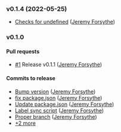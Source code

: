 ### v0.1.4 (2022-05-25)

- [Checks for undefined](https://github.com/elevism/pay-val/commit/6a3c8bdb8d1d1e604cd0ff8146f8d6c6a96860c0) ([Jeremy Forsythe](mailto:jdforsythe@gmail.com))

### v0.1.0

#### Pull requests

- [#1](https://github.com/elevism/pay-val/pull/1) Release v0.1.1 ([Jeremy Forsythe](mailto:jdforsythe@gmail.com))

#### Commits to release

- [Bump version](https://github.com/elevism/pay-val/commit/6f84723f7a71ee1f8423c2eb0d9cfe2c25de29bb) ([Jeremy Forsythe](mailto:jdforsythe@gmail.com))
- [fix package.json](https://github.com/elevism/pay-val/commit/31e4d6249771bbe1905dc65d9f1b6257e8d8fc79) ([Jeremy Forsythe](mailto:jdforsythe@gmail.com))
- [Update package.json](https://github.com/elevism/pay-val/commit/ca093257b1a73874732842ea15b960078466c214) ([Jeremy Forsythe](mailto:jdforsythe@gmail.com))
- [Label sync script](https://github.com/elevism/pay-val/commit/2c0375e2bf11b0bd190dab20b7d8edfade638a6c) ([Jeremy Forsythe](mailto:jdforsythe@gmail.com))
- [Proper branch](https://github.com/elevism/pay-val/commit/25d54d337b638a82d4a8ec6d4df0223ba4a1deed) ([Jeremy Forsythe](mailto:jdforsythe@gmail.com))
- [+2 more](https://github.com/elevism/pay-val/compare/25d54d337b638a82d4a8ec6d4df0223ba4a1deed...v0.1.0)
